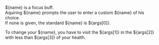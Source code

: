 ${name} is a focus buff.<br>
Aquiring ${name} prompts the user to enter a custom ${name} of his choice.<br>
If none is given, the standard ${name} is \${args[0]}.

To change your ${name}, you have to visit the ${args[1]} in the ${args[2]} with less than \${args[3]} of your health.
